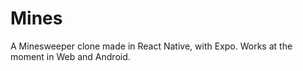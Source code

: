 # Mines

A Minesweeper clone made in React Native, with Expo. Works at the moment in Web and Android.
